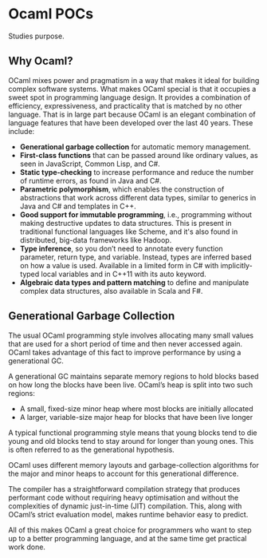 # Ocaml POCs

Studies purpose.


## Why Ocaml?
OCaml mixes power and pragmatism in a way that makes it ideal for building complex software systems. 
What makes OCaml special is that it occupies a sweet spot in programming language design. 
It provides a combination of efficiency, expressiveness, and practicality that is matched by no other language. 
That is in large part because OCaml is an elegant combination of language features that have been developed over the last 40 years. 
These include:

- **Generational garbage collection** for automatic memory management.
- **First-class functions** that can be passed around like ordinary values, as seen in JavaScript, Common Lisp, and C#.
- **Static type-checking** to increase performance and reduce the number of runtime errors, as found in Java and C#.
- **Parametric polymorphism**, which enables the construction of abstractions that work across different data types, similar to generics in Java and C# and templates in C++.
- **Good support for immutable programming**, i.e., programming without making destructive updates to data structures. This is present in traditional functional languages like Scheme, and it's also found in distributed, big-data frameworks like Hadoop.
- **Type inference**, so you don’t need to annotate every function parameter, return type, and variable. Instead, types are inferred based on how a value is used. Available in a limited form in C# with implicitly-typed local variables and in C++11 with its auto keyword.
- **Algebraic data types and pattern matching** to define and manipulate complex data structures, also available in Scala and F#.

## Generational Garbage Collection
The usual OCaml programming style involves allocating many small values that are used for a short period of time and then never accessed again. OCaml takes advantage of this fact to improve performance by using a generational GC.

A generational GC maintains separate memory regions to hold blocks based on how long the blocks have been live. OCaml’s heap is split into two such regions:

- A small, fixed-size minor heap where most blocks are initially allocated
- A larger, variable-size major heap for blocks that have been live longer

A typical functional programming style means that young blocks tend to die young and old blocks tend to stay around for longer than young ones. This is often referred to as the generational hypothesis.

OCaml uses different memory layouts and garbage-collection algorithms for the major and minor heaps to account for this generational difference.

The compiler has a straightforward compilation strategy that produces performant code without requiring heavy optimisation and without the complexities of dynamic just-in-time (JIT) compilation. 
This, along with OCaml’s strict evaluation model, makes runtime behavior easy to predict. 

All of this makes OCaml a great choice for programmers who want to step up to a better programming language, and at the same time get practical work done. 